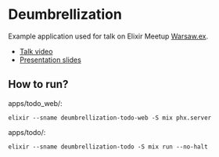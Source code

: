 # Deumbrellization

Example application used for talk on Elixir Meetup [Warsaw.ex](https://www.meetup.com/warsaw-ex/events/291321723/).

* [Talk video](https://www.youtube.com/watch?v=PyeUl4Go4Yk)
* [Presentation slides](talk_slides.pdf)

## How to run?

apps/todo_web/:

`elixir --sname deumbrellization-todo-web -S mix phx.server`

apps/todo/:

`elixir --sname deumbrellization-todo -S mix run --no-halt`
